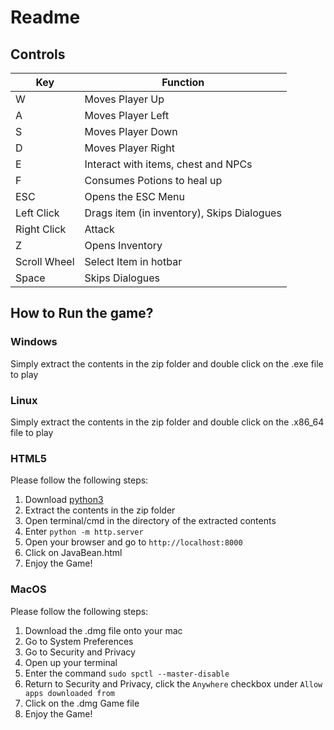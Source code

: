 ﻿
# Readme
## Controls
| Key | Function |
|--|--|
| W | Moves Player Up |
| A | Moves Player Left |
| S | Moves Player Down |
| D | Moves Player Right |
| E | Interact with items, chest and NPCs |
| F | Consumes Potions to heal up
| ESC | Opens the ESC Menu |
| Left Click | Drags item (in inventory), Skips Dialogues
| Right Click | Attack |
| Z | Opens Inventory
| Scroll Wheel | Select Item in hotbar |
| Space | Skips Dialogues |

## How to Run the game?
### Windows
Simply extract the contents in the zip folder and double click on the .exe file to play
### Linux
Simply extract the contents in the zip folder and double click on the .x86_64 file to play
### HTML5
Please follow the following steps:

 1. Download [python3](https://www.python.org/downloads/)
 2. Extract the contents in the zip folder
 3. Open terminal/cmd in the directory of the extracted contents
 4. Enter `python -m http.server`
 5. Open your browser and go to `http://localhost:8000`
 6. Click on JavaBean.html
 7. Enjoy the Game!
### MacOS
Please follow the following steps:
 1. Download the .dmg file onto your mac
 2. Go to System Preferences
 3. Go to Security and Privacy
 4. Open up your terminal
 5. Enter the command `sudo spctl --master-disable`
 6. Return to Security and Privacy, click the `Anywhere` checkbox under `Allow apps downloaded from`
 7. Click on the .dmg Game file
 8. Enjoy the Game!
